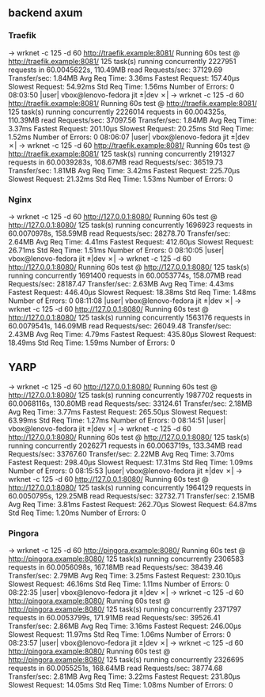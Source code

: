 backend axum
---

### Traefik
→ wrknet -c 125 -d 60 http://traefik.example:8081/
Running 60s test @ http://traefik.example:8081/
  125 task(s) running concurrently
2227951 requests in 60.0045622s, 110.49MB read
Requests/sec:           37129.69
Transfer/sec:           1.84MB
Avg Req Time:           3.36ms
Fastest Request:        157.40µs
Slowest Request:        54.92ms
Std Req Time:           1.56ms
Number of Errors:       0
08:03:50  |user| vbox@lenovo-fedora jit ±|dev ✗|
→ wrknet -c 125 -d 60 http://traefik.example:8081/
Running 60s test @ http://traefik.example:8081/
  125 task(s) running concurrently
2226014 requests in 60.004325s, 110.39MB read
Requests/sec:           37097.56
Transfer/sec:           1.84MB
Avg Req Time:           3.37ms
Fastest Request:        201.10µs
Slowest Request:        20.25ms
Std Req Time:           1.52ms
Number of Errors:       0
08:06:07  |user| vbox@lenovo-fedora jit ±|dev ✗|
→ wrknet -c 125 -d 60 http://traefik.example:8081/
Running 60s test @ http://traefik.example:8081/
  125 task(s) running concurrently
2191327 requests in 60.0039283s, 108.67MB read
Requests/sec:           36519.73
Transfer/sec:           1.81MB
Avg Req Time:           3.42ms
Fastest Request:        225.70µs
Slowest Request:        21.32ms
Std Req Time:           1.53ms
Number of Errors:       0

### Nginx
→ wrknet -c 125 -d 60 http://127.0.0.1:8080/
Running 60s test @ http://127.0.0.1:8080/
  125 task(s) running concurrently
1696923 requests in 60.0070978s, 158.59MB read
Requests/sec:           28278.70
Transfer/sec:           2.64MB
Avg Req Time:           4.41ms
Fastest Request:        412.60µs
Slowest Request:        26.71ms
Std Req Time:           1.51ms
Number of Errors:       0
08:10:05  |user| vbox@lenovo-fedora jit ±|dev ✗|
→ wrknet -c 125 -d 60 http://127.0.0.1:8080/
Running 60s test @ http://127.0.0.1:8080/
  125 task(s) running concurrently
1691400 requests in 60.0053774s, 158.07MB read
Requests/sec:           28187.47
Transfer/sec:           2.63MB
Avg Req Time:           4.43ms
Fastest Request:        446.40µs
Slowest Request:        18.38ms
Std Req Time:           1.48ms
Number of Errors:       0
08:11:08  |user| vbox@lenovo-fedora jit ±|dev ✗|
→ wrknet -c 125 -d 60 http://127.0.0.1:8080/
Running 60s test @ http://127.0.0.1:8080/
  125 task(s) running concurrently
1563176 requests in 60.0079541s, 146.09MB read
Requests/sec:           26049.48
Transfer/sec:           2.43MB
Avg Req Time:           4.79ms
Fastest Request:        435.80µs
Slowest Request:        18.49ms
Std Req Time:           1.59ms
Number of Errors:       0

## YARP
→ wrknet -c 125 -d 60 http://127.0.0.1:8080/
Running 60s test @ http://127.0.0.1:8080/
  125 task(s) running concurrently
1987702 requests in 60.0068116s, 130.80MB read
Requests/sec:           33124.61
Transfer/sec:           2.18MB
Avg Req Time:           3.77ms
Fastest Request:        265.50µs
Slowest Request:        63.99ms
Std Req Time:           1.27ms
Number of Errors:       0
08:14:51  |user| vbox@lenovo-fedora jit ±|dev ✗|
→ wrknet -c 125 -d 60 http://127.0.0.1:8080/
Running 60s test @ http://127.0.0.1:8080/
  125 task(s) running concurrently
2026271 requests in 60.0063719s, 133.34MB read
Requests/sec:           33767.60
Transfer/sec:           2.22MB
Avg Req Time:           3.70ms
Fastest Request:        298.40µs
Slowest Request:        17.31ms
Std Req Time:           1.09ms
Number of Errors:       0
08:15:53  |user| vbox@lenovo-fedora jit ±|dev ✗|
→ wrknet -c 125 -d 60 http://127.0.0.1:8080/
Running 60s test @ http://127.0.0.1:8080/
  125 task(s) running concurrently
1964129 requests in 60.0050795s, 129.25MB read
Requests/sec:           32732.71
Transfer/sec:           2.15MB
Avg Req Time:           3.81ms
Fastest Request:        262.70µs
Slowest Request:        64.87ms
Std Req Time:           1.20ms
Number of Errors:       0

### Pingora
→ wrknet -c 125 -d 60 http://pingora.example:8080/
Running 60s test @ http://pingora.example:8080/
  125 task(s) running concurrently
2306583 requests in 60.0056098s, 167.18MB read
Requests/sec:           38439.46
Transfer/sec:           2.79MB
Avg Req Time:           3.25ms
Fastest Request:        230.10µs
Slowest Request:        46.16ms
Std Req Time:           1.11ms
Number of Errors:       0
08:22:35  |user| vbox@lenovo-fedora jit ±|dev ✗|
→ wrknet -c 125 -d 60 http://pingora.example:8080/
Running 60s test @ http://pingora.example:8080/
  125 task(s) running concurrently
2371797 requests in 60.0053799s, 171.91MB read
Requests/sec:           39526.41
Transfer/sec:           2.86MB
Avg Req Time:           3.16ms
Fastest Request:        246.00µs
Slowest Request:        11.97ms
Std Req Time:           1.06ms
Number of Errors:       0
08:23:57  |user| vbox@lenovo-fedora jit ±|dev ✗|
→ wrknet -c 125 -d 60 http://pingora.example:8080/
Running 60s test @ http://pingora.example:8080/
  125 task(s) running concurrently
2326695 requests in 60.0055251s, 168.64MB read
Requests/sec:           38774.68
Transfer/sec:           2.81MB
Avg Req Time:           3.22ms
Fastest Request:        231.80µs
Slowest Request:        14.05ms
Std Req Time:           1.08ms
Number of Errors:       0